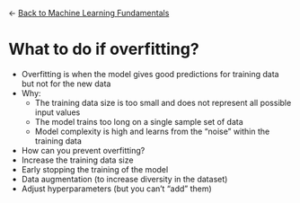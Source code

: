 ← [Back to Machine Learning Fundamentals](../Machine%20learning%20fundamentals.md)

# What to do if overfitting?

- Overfitting is when the model gives good predictions for training data but not for the new data
- Why:
    - The training data size is too small and does not represent all possible input values
    - The model trains too long on a single sample set of data
    - Model complexity is high and learns from the “noise” within the training data
- How can you prevent overfitting?
- Increase the training data size
- Early stopping the training of the model
- Data augmentation (to increase diversity in the dataset)
- Adjust hyperparameters (but you can’t “add” them)